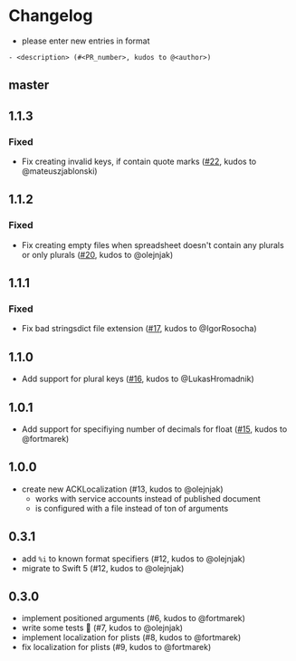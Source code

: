 # Changelog

- please enter new entries in format 

```
- <description> (#<PR_number>, kudos to @<author>)
```

## master

## 1.1.3

### Fixed
- Fix creating invalid keys, if contain quote marks ([#22](https://github.com/AckeeCZ/ACKLocalization/pull/22), kudos to @mateuszjablonski)

## 1.1.2

### Fixed
- Fix creating empty files when spreadsheet doesn't contain any plurals or only plurals ([#20](https://github.com/AckeeCZ/ACKLocalization/pull/20), kudos to @olejnjak)

## 1.1.1

### Fixed

- Fix bad stringsdict file extension ([#17](https://github.com/AckeeCZ/ACKLocalization/pull/17), kudos to @IgorRosocha)

## 1.1.0

- Add support for plural keys ([#16](https://github.com/AckeeCZ/ACKLocalization/pull/16), kudos to @LukasHromadnik)

## 1.0.1

- Add support for specifiying number of decimals for float ([#15](https://github.com/AckeeCZ/ACKLocalization/pull/15), kudos to @fortmarek)

## 1.0.0

- create new ACKLocalization (#13, kudos to @olejnjak)
    - works with service accounts instead of published document
    - is configured with a file instead of ton of arguments

## 0.3.1

- add `%i` to known format specifiers (#12, kudos to @olejnjak)
- migrate to Swift 5 (#12, kudos to @olejnjak)

## 0.3.0

- implement positioned arguments (#6, kudos to @fortmarek)
- write some tests 💪  (#7, kudos to @olejnjak)
- implement localization for plists (#8, kudos to @fortmarek)
- fix localization for plists (#9, kudos to @fortmarek)
